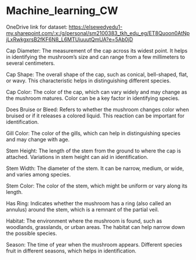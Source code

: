 # Machine_learning_CW

OneDrive link for dataset: https://elsewedyedu1-my.sharepoint.com/:x:/g/personal/sm2100383_tkh_edu_eg/ET8Quoon0AtNpjLxRwkgxrsB2fKF6N8_L6MTUiuuutQmUA?e=5Ab0jD 

Cap Diameter: The measurement of the cap across its widest point. It helps in identifying the mushroom’s size and can range from a few millimeters to several centimeters.

Cap Shape: The overall shape of the cap, such as conical, bell-shaped, flat, or wavy. This characteristic helps in distinguishing different species.

Cap Color: The color of the cap, which can vary widely and may change as the mushroom matures. Color can be a key factor in identifying species.

Does Bruise or Bleed: Refers to whether the mushroom changes color when bruised or if it releases a colored liquid. This reaction can be important for identification.

Gill Color: The color of the gills, which can help in distinguishing species and may change with age.

Stem Height: The length of the stem from the ground to where the cap is attached. Variations in stem height can aid in identification.

Stem Width: The diameter of the stem. It can be narrow, medium, or wide, and varies among species.

Stem Color: The color of the stem, which might be uniform or vary along its length.

Has Ring: Indicates whether the mushroom has a ring (also called an annulus) around the stem, which is a remnant of the partial veil.

Habitat: The environment where the mushroom is found, such as woodlands, grasslands, or urban areas. The habitat can help narrow down the possible species.

Season: The time of year when the mushroom appears. Different species fruit in different seasons, which helps in identification.
